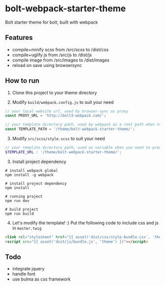 # bolt-webpack-starter-theme
Bolt starter theme for bolt, built with webpack

## Features
- compile+minify scss from /src/scss to /dist/css
- compile+uglify js from /src/js to /dist/js
- compile image from /src/images to /dist/images
- reload on save using browsersync

## How to run

1. Clone this project to your theme directory

2. Modify `build/webpack.config.js` to suit your need 
```js
// your local website url, used by browser-sync as proxy
const PROXY_URL = 'http://bolt3-webpack.com/';  

// your template directory path, used by webpack as a root path when transform relative path to absolute path in css loader
const TEMPLATE_PATH = '/theme/bolt-webpack-starter-theme/'; 
```

3. Modify `src/scss/style.scss` to suit your need
```scss
// your template directory path, used as variable when you need to produce absolute path of your assets
$TEMPLATE_URL : '/theme/bolt-webpack-starter-theme/';
```

3. Install project dependency
```
# install webpack global
npm install -g webpack

# install project dependency
npm install 

# running project
npm run dev

# build project
npm run build

```

4. Let's modify the template! :)
Put the following code to include css and js in `master.twig`
```html
<link rel="stylesheet" href="{{ asset('dist/css/style-bundle.css', 'theme') }}">
<script src="{{ asset('dist/js/bundle.js', 'theme') }}"></script>

```

## Todo
- integrate jquery
- handle font
- use bulma as css framework

